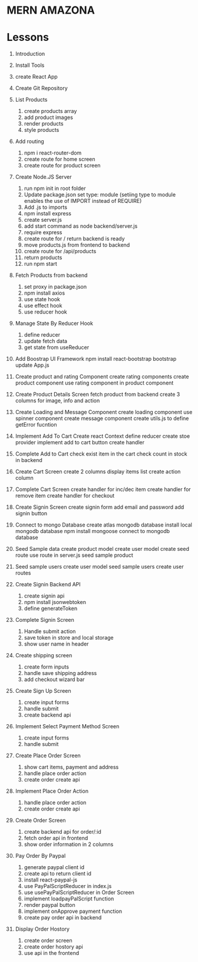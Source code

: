 # MERN AMAZONA

# Lessons

1. Introduction
2. Install Tools
3. create React App
4. Create Git Repository
5. List Products
   1. create products array
   2. add product images
   3. render products
   4. style products
6. Add routing
   1. npm i react-router-dom
   2. create route for home screen
   3. create route for product screen
7. Create Node.JS Server
   1. run npm init in root folder
   2. Update package.json set type: module (setiing type to module enables the use of IMPORT instead of REQUIRE)
   3. Add .js to imports
   4. npm install express
   5. create server.js
   6. add start command as node backend/server.js
   7. require express
   8. create route for / return backend is ready
   9. move products.js from frontend to backend
   10. create route for /api/products
   11. return products
   12. run npm start
8. Fetch Products from backend

   1. set proxy in package.json
   2. npm install axios
   3. use state hook
   4. use effect hook
   5. use reducer hook

9. Manage State By Reducer Hook

   1. define reducer
   2. update fetch data
   3. get state from useReducer

10. Add Boostrap UI Framework
    npm install react-bootstrap bootstrap
    update App.js

11. Create product and rating Component
    create rating components
    create product component
    use rating component in product component

12. Create Product Details Screen
    fetch product from backend
    create 3 columns for image, info and action
13. Create Loading and Message Component
    create loading component
    use spinner component
    create message component
    create utils.js to define getError fucntion
14. Implement Add To Cart
    Create react Context
    define reducer
    create stoe provider
    implement add to cart button create handler
15. Complete Add to Cart
    check exist item in the cart
    check count in stock in backend
16. Create Cart Screen
    create 2 columns
    display items list
    create action column
17. Complete Cart Screen
    create handler for inc/dec item
    create handler for remove item
    create handler for checkout
18. Create Signin Screen
    create signin form
    add email and password
    add signin button
19. Connect to mongo Database
    create atlas mongodb database
    install local mongodb database
    npm install mongoose
    connect to mongodb database
20. Seed Sample data
    create product model
    create user model
    create seed route
    use route in server.js
    seed sample product
21. Seed sample users
    create user model
    seed sample users
    create user routes
22. Create Signin Backend API
    1. create signin api
    2. npm install jsonwebtoken
    3. define generateToken
23. Complete Signin Screen
    1. Handle submit action
    2. save token in store and local storage
    3. show user name in header
24. Create shipping screen
    1. create form inputs
    2. handle save shipping address
    3. add checkout wizard bar
25. Create Sign Up Screen
    1. create input forms
    2. handle submit
    3. create backend api
26. Implement Select Payment Method Screen
    1. create input forms
    2. handle submit
27. Create Place Order Screen
    1. show cart items, payment and address
    2. handle place order action
    3. create order create api
28. Implement Place Order Action
    1. handle place order action
    2. create order create api
29. Create Order Screen
    1. create backend api for order/:id
    2. fetch order api in frontend
    3. show order information in 2 columns
30. Pay Order By Paypal
    1. generate paypal client id
    2. create api to return client id
    3. install react-paypal-js
    4. use PayPalScriptReducer in index.js
    5. use usePayPalScriptReducer in Order Screen
    6. implement loadpayPalScript function
    7. render paypal button
    8. implement onApprove payment function
    9. create pay order api in backend
31. Display Order Hostory
    1. create order screen
    2. create order hostory api
    3. use api in the frontend
